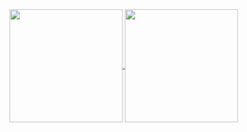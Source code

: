 <a href="https://github.com/JasonEl1">
<img height=200 align="center" src="https://github-readme-stats.vercel.app/api?username=JasonEl1"/>
</a>

<a href="https://github.com/JasonEl1">
<img height=200 align="center" src="https://github-readme-stats.vercel.app/api/top-langs/?username=JasonEl1&layout=donut&langs_count=5"/>
</a>
